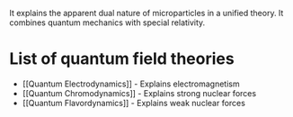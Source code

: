 It explains the apparent dual nature of microparticles in a unified theory.
It combines quantum mechanics with special relativity.

# List of quantum field theories
- [[Quantum Electrodynamics]] - Explains electromagnetism
- [[Quantum Chromodynamics]] - Explains strong nuclear forces
- [[Quantum Flavordynamics]] - Explains weak nuclear forces